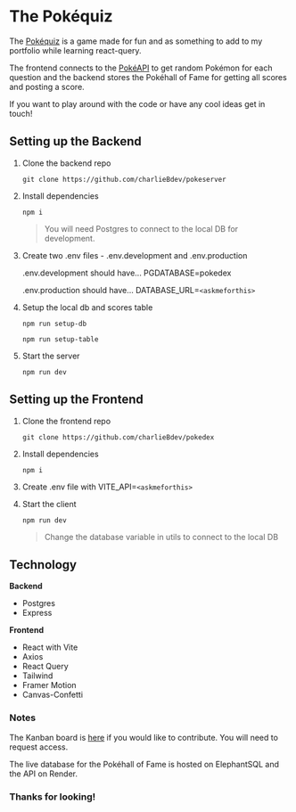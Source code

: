 # The Pokéquiz

The [Pokéquiz](https://thepokequiz.netlify.app/) is a game made for fun and as something to add to my portfolio while learning react-query.

The frontend connects to the [PokéAPI](https://pokeapi.co/) to get random Pokémon for each question and the backend stores the Pokéhall of Fame for getting all scores and posting a score.

If you want to play around with the code or have any cool ideas get in touch!

## Setting up the Backend

1. Clone the backend repo

    `git clone https://github.com/charlieBdev/pokeserver`

2. Install dependencies

    `npm i`

    > You will need Postgres to connect to the local DB for development.

3. Create two .env files - .env.development and .env.production

    .env.development should have... PGDATABASE=pokedex

    .env.production should have... DATABASE_URL=`<askmeforthis>`

4. Setup the local db and scores table

    `npm run setup-db`

    `npm run setup-table`

5. Start the server

    `npm run dev`

## Setting up the Frontend

1. Clone the frontend repo

    `git clone https://github.com/charlieBdev/pokedex`

2. Install dependencies

    ```npm i```

3. Create .env file with VITE_API=`<askmeforthis>`

4. Start the client

    ```npm run dev```

    > Change the database variable in utils to connect to the local DB

## Technology

**Backend**

- Postgres
- Express

**Frontend**

- React with Vite
- Axios
- React Query
- Tailwind
- Framer Motion
- Canvas-Confetti

### Notes

The Kanban board is [here](https://trello.com/b/OGe5Htz6/pokequiz) if you would like to contribute. You will need to request access.

The live database for the Pokéhall of Fame is hosted on ElephantSQL and the API on Render.

### Thanks for looking!
